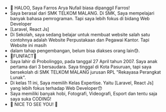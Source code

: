- 👋 HALOO, Saya Farros Arya Nufail biasa dipanggil Farros!
- Saya berasal dari SMK TELKOM MALANG. Di SMK, Saya mempelajari banyak bahasa pemrograman. Tapi saya lebih fokus di bidang Web Developer
- [Laravel, React Js]
- Di Sekolah, saya sedang belajar untuk membuat website salah satu contohnya adalah Website Perpustakaan dan Pegawai Kantor. Tapi Website ini masih
- dalam tahap pengembangan, belum bisa diakses orang lain😓.
- 🚀FUNFACT🚀
- Saya lahir di Probolinggo, pada tanggal 27 April tahun 2007. Saya anak pertama dari 3 bersaudara. Saya tinggal di Kota Pasuruan, tapi saya bersekolah di SMK TELKOM MALANG jurusan RPL "Rekayasa Perangkat Lunak".
- Di kelas 11 ini, Saya memilih Kelas Expertise. Yaitu [Laravel, React Js] yang lebih fokus terhadap Web Developer😯
- Saya memiliki banyak hobi, Fotografi, Videografi, Esport dan tentu saja saya suka CODING!
- 💞️ NICE TO SEE YOU! 💞️

<!---
FarrosArya/FarrosArya is a ✨ special ✨ repository because its `README.md` (this file) appears on your GitHub profile.
You can click the Preview link to take a look at your changes.
--->

